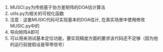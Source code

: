 1. MUSCI.py为传统基于协方差矩阵的DOA估计算法
2. utils.py为相关的可视化函数
3. 注意：这套MUSIC代码可实现基本的DOA估计, 在真实场景中使用修改MUSIC.py中的
4. 导向矩阵A即可
4. 可以用来测试基本定位功能，要实现精度方面的要求该代码还不足够（因为他的运行前提假设是窄带信号）